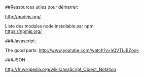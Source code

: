 ##Ressources utiles pour démarrer:  

http://nodejs.org/

Liste des modules node installable par npm:  
https://npmjs.org/

###Javascript:

The good parts: http://www.youtube.com/watch?v=hQVTIJBZook

###JSON:

http://fr.wikipedia.org/wiki/JavaScript_Object_Notation

